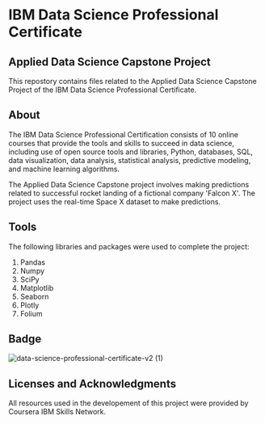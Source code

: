 # IBM Data Science Professional Certificate
## Applied Data Science Capstone Project
This repostory contains files related to the Applied Data Science Capstone Project of the IBM Data Science Professional Certificate.
## About
The IBM Data Science Professional Certification consists of 10 online courses that provide the tools and skills to succeed in data science, including use of open source tools and libraries, Python, databases, SQL, data visualization, data analysis, statistical analysis, predictive modeling, and machine learning algorithms.

The Applied Data Science Capstone project involves making predictions related to successful rocket landing of a fictional company 'Falcon X'. The project uses the real-time Space X dataset to make predictions. 
## Tools
The following libraries and packages were used to complete the project:
1. Pandas
2. Numpy
3. SciPy
4. Matplotlib
5. Seaborn
6. Plotly
7. Folium
## Badge
![data-science-professional-certificate-v2 (1)](https://github.com/asaadaali/testrep/assets/111152382/dfae607e-a1eb-4f15-84a0-9a757d8fab90)
## Licenses and Acknowledgments
All resources used in the developement of this project were provided by Coursera IBM Skills Network.

